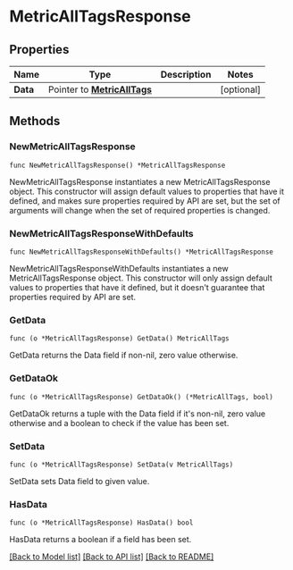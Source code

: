# MetricAllTagsResponse

## Properties

| Name     | Type                                             | Description | Notes      |
| -------- | ------------------------------------------------ | ----------- | ---------- |
| **Data** | Pointer to [**MetricAllTags**](MetricAllTags.md) |             | [optional] |

## Methods

### NewMetricAllTagsResponse

`func NewMetricAllTagsResponse() *MetricAllTagsResponse`

NewMetricAllTagsResponse instantiates a new MetricAllTagsResponse object.
This constructor will assign default values to properties that have it defined,
and makes sure properties required by API are set, but the set of arguments
will change when the set of required properties is changed.

### NewMetricAllTagsResponseWithDefaults

`func NewMetricAllTagsResponseWithDefaults() *MetricAllTagsResponse`

NewMetricAllTagsResponseWithDefaults instantiates a new MetricAllTagsResponse object.
This constructor will only assign default values to properties that have it defined,
but it doesn't guarantee that properties required by API are set.

### GetData

`func (o *MetricAllTagsResponse) GetData() MetricAllTags`

GetData returns the Data field if non-nil, zero value otherwise.

### GetDataOk

`func (o *MetricAllTagsResponse) GetDataOk() (*MetricAllTags, bool)`

GetDataOk returns a tuple with the Data field if it's non-nil, zero value otherwise
and a boolean to check if the value has been set.

### SetData

`func (o *MetricAllTagsResponse) SetData(v MetricAllTags)`

SetData sets Data field to given value.

### HasData

`func (o *MetricAllTagsResponse) HasData() bool`

HasData returns a boolean if a field has been set.

[[Back to Model list]](../README.md#documentation-for-models) [[Back to API list]](../README.md#documentation-for-api-endpoints) [[Back to README]](../README.md)
